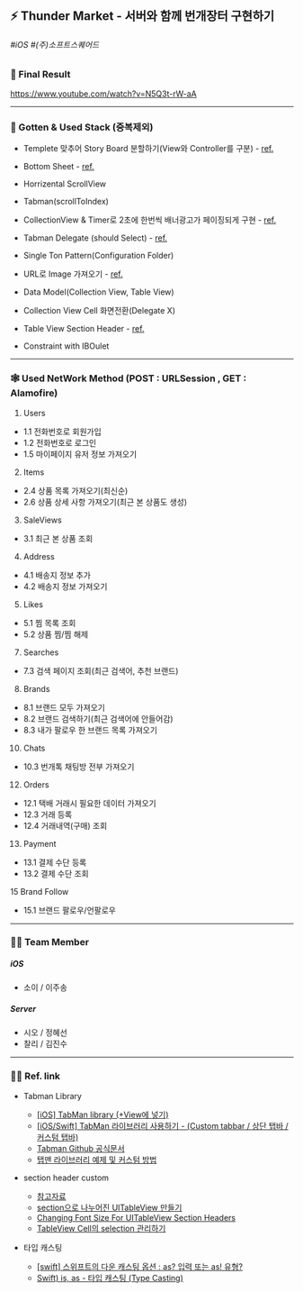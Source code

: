 ## ⚡️ Thunder Market - 서버와 함께 번개장터 구현하기 
###### #iOS #(주)소프트스퀘어드

### 📱 Final Result

https://www.youtube.com/watch?v=N5Q3t-rW-aA

---

### 🧠 Gotten & Used Stack (중복제외)

- Templete 맞추어 Story Board 분할하기(View와 Controller를 구분) - [ref.](https://swieeft.github.io/2020/02/24/StoryboardReference.html)
 
- Bottom Sheet - [ref.](https://gonslab.tistory.com/57)
 
- Horrizental ScrollView 
 
- Tabman(scrollToIndex)
 
- CollectionView & Timer로 2초에 한번씩 배너광고가 페이징되게 구현 - [ref.](https://gonslab.tistory.com/24)

- Tabman Delegate (should Select) - [ref.](https://stackoverflow.com/questions/33837475/detect-when-a-tab-bar-item-is-pressed)

- Single Ton Pattern(Configuration Folder)
 
- URL로 Image 가져오기 - [ref.](https://hongssup.tistory.com/158)
 
- Data Model(Collection View, Table View)
 
- Collection View Cell 화면전환(Delegate X)

- Table View Section Header - [ref.](https://hururuek-chapchap.tistory.com/153)

- Constraint with IBOulet

---

### 🕸 Used NetWork Method (POST : URLSession , GET : Alamofire)

1. Users
  * 1.1 전화번호로 회원가입
  * 1.2 전화번호로 로그인
  * 1.5 마이페이지 유저 정보 가져오기 

2. Items 
  * 2.4 상품 목록 가져오기(최신순)
  * 2.6 상품 상세 사항 가져오기(최근 본 상품도 생성)

3. SaleViews
  * 3.1 최근 본 상품 조회

4. Address
  * 4.1 배송지 정보 추가
  * 4.2 배송지 정보 가져오기

5. Likes
  * 5.1 찜 목록 조회
  * 5.2 상품 찜/찜 해제

7. Searches
  * 7.3 검색 페이지 조회(최근 검색어, 추천 브랜드)

8. Brands
  * 8.1 브랜드 모두 가져오기
  * 8.2 브랜드 검색하기(최근 검색어에 안들어감)
  * 8.3 내가 팔로우 한 브랜드 목록 가져오기

10. Chats
  * 10.3 번개톡 채팅방 전부 가져오기

12. Orders
  * 12.1 택배 거래시 필요한 데이터 가져오기
  * 12.3 거래 등록
  * 12.4 거래내역(구매) 조회

13. Payment
  * 13.1 결제 수단 등록
  * 13.2 결제 수단 조회 

 15 Brand Follow
  * 15.1 브랜드 팔로우/언팔로우

---

### 🙇‍♂️ Team Member
##### iOS 
- 소이 / 이주송 
##### Server
- 시오 / 정혜선
- 찰리 / 김진수

---

### 🧑‍💻 Ref. link

- Tabman Library
    - [[iOS] TabMan library (+View에 넣기)](https://velog.io/@0inn/iOS-TabMan-library-View%EC%97%90-%EC%A0%81%EC%9A%A9%ED%95%98%EA%B8%B0)
    - [[iOS/Swift] TabMan 라이브러리 사용하기 - (Custom tabbar / 상단 탭바 / 커스텀 탭바)](https://vanillacreamdonut.tistory.com/259)
    - [Tabman Github 공식문서](https://github.com/uias/Tabman)
    - [탭맨 라이브러리 예제 및 커스텀 방법](https://developer-p.tistory.com/161)

- section header custom
    - [참고자료](https://duwjdtn11.tistory.com/560)
    - [section으로 나누어진 UITableView 만들기](https://calmone.tistory.com/entry/iOS-UIKit-in-Swift-4-section%EC%9C%BC%EB%A1%9C-%EB%82%98%EB%88%84%EC%96%B4%EC%A7%84-UITableView-%EB%A7%8C%EB%93%A4%EA%B8%B0)
    - [Changing Font Size For UITableView Section Headers](https://stackoverflow.com/questions/19802336/changing-font-size-for-uitableview-section-headers)
    - [TableView Cell의 selection 관리하기](https://velog.io/@yongchul/iOSTableView-Cell%EC%9D%98-selection-%EA%B4%80%EB%A6%AC%ED%95%98%EA%B8%B0)
    
- 타입 캐스팅
    - [[swift] 스위프트의 다운 캐스팅 옵션 : as? 입력 또는 as! 유형?](http://daplus.net/swift-%EC%8A%A4%EC%9C%84%ED%94%84%ED%8A%B8%EC%9D%98-%EB%8B%A4%EC%9A%B4-%EC%BA%90%EC%8A%A4%ED%8C%85-%EC%98%B5%EC%85%98-as-%EC%9E%85%EB%A0%A5-%EB%98%90%EB%8A%94-as-%EC%9C%A0%ED%98%95/)
    - [Swift) is, as - 타입 캐스팅 (Type Casting)](https://babbab2.tistory.com/127)


